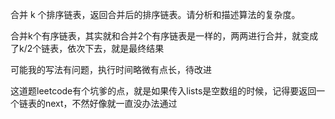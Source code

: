 合并 k 个排序链表，返回合并后的排序链表。请分析和描述算法的复杂度。

合并k个有序链表，其实就和合并2个有序链表是一样的，两两进行合并，就变成了k/2个链表，依次下去，就是最终结果

可能我的写法有问题，执行时间略微有点长，待改进

这道题leetcode有个坑爹的点，就是如果传入lists是空数组的时候，记得要返回一个链表的next，不然好像就一直没办法通过
